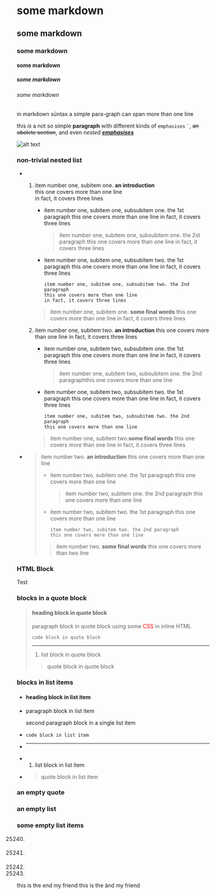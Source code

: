 # some markdown

## some markdown

### some markdown

<!--
Etiam porta sem malesuada magna mollis euismod.
wich is multiline
-->

<!-- Etiam porta sem malesuada magna mollis euismod. -->

#### some markdown

##### some markdown

###### some markdown

in markdown süntax
a simple para-graph can
span more than one line

this *is* a not so simple **paragraph** with different kinds of `emphasises` ``​`​``, ~~an obolete section~~, and even *nested **[emphasises](http://google.de "Link to Google")***

![alt text](test.png "Title")

### non-trivial nested list

* 
  1. 
     item number one, subitem one. **an introduction**  
     this one covers more than one line  
     in fact, it covers three lines
     
     * 
       item number one, subitem one, subsubitem one. the 1st paragraph
       this one covers more than one line
       in fact, it covers three lines
       
       > item number one, subitem one, subsubitem one. the 2st paragraph
       > this one covers more than one line
       > in fact, it covers three lines
     * 
       item number one, subitem one, subsubitem two. the 1st paragraph
       this one covers more than one line
       in fact, it covers three lines
       
       ```
       item number one, subitem one, subsubitem two. the 2nd paragraph
       this one covers more than one line
       in fact, it covers three lines
       ```
     
     > item number one, subitem one. **some final words**
     > this one covers more than one line
     > in fact, it covers three lines
  2. 
     item number one, subitem two. **an introduction**
     this one covers more than one line
     in fact, it covers three lines
     
     * 
       item number one, subitem two, subsubitem one. the 1st paragraph
       this one covers more than one line
       in fact, it covers three lines
       
       > item number one, subitem two, subsubitem one. the 2nd paragraphthis one covers more than one line
     * 
       item number one, subitem two, subsubitem two. the 1st paragraph
       this one covers more than one line
       in fact, it covers three lines
       
       ```
       item number one, subitem two, subsubitem two. the 2nd paragraph
       this one covers more than one line
       ```
     
     > item number one, subitem two.**some final words**
     > this one covers more than one line
     > in fact, it covers three lines
* 
  > item number two. **an introduction**
  > this one covers more than one line
  > 
  > * 
  >   item number two, subitem one. the 1st paragraph
  >   this one covers more than one line
  >   
  >   > item number two, subitem one. the 2nd paragraph
  >   > this one covers more than one line
  > * 
  >   item number two, subitem two. the 1st paragraph
  >   this one covers more than one line
  >   
  >   ```
  >   item number two, subitem two. the 2nd paragraph
  >   this one covers more than one line
  >   ```
  > 
  > > item number two. **some final words**
  > > this one covers more than two line

### HTML Block

<p>Test</p>

### blocks in a quote block

> #### heading block in quote block
> 
> paragraph block in quote block using some <span style="color:red;">CSS</span> in inline HTML
> 
> ```hint
> code block in quote block
> ```
> 
> ---
> 
> 1. 
>    list block in quote block
> 
> > quote block in quote block

### blocks in list items

* 
  #### heading block in list item
* 
  paragraph block in list item
  
  second paragraph block in a single list item
* 
  ```hint
  code block in list item
  ```
* 
  ---
* 
  1. 
     list block in list item
* 
  > quote block in list item

### an empty quote

> 

### an empty list

### some empty list items

25240. 
       > 
25241. 
       #### 
25242. 
       
25243. 
       

this is the end my friend
this is the änd my friend
